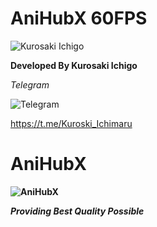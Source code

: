 # <b> AniHubX 60FPS </b>


![Kurosaki Ichigo](https://media.giphy.com/media/tDjFumobCMUj6/giphy.gif?cid=ecf05e47sta3cbqw9qxf2gtgsnsiijwoev9h8qiek90g3m3t&rid=giphy.gif&ct=g)

**Developed By Kurosaki Ichigo**



*Telegram*
  
 
![Telegram](https://telegra.ph/file/17f80dd5c1afe5b7bc627.png)


 https://t.me/Kuroski_Ichimaru

# <b>AniHubX<b>
![AniHubX](https://telegra.ph/file/3e7dc05a6135da668f0a6.png)
  
*Providing Best Quality Possible*
